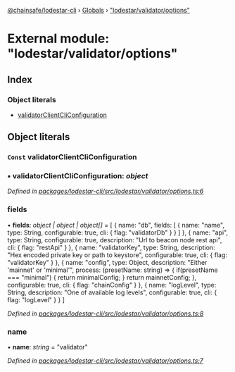 [@chainsafe/lodestar-cli](../README.md) › [Globals](../globals.md) › ["lodestar/validator/options"](_lodestar_validator_options_.md)

# External module: "lodestar/validator/options"

## Index

### Object literals

* [validatorClientCliConfiguration](_lodestar_validator_options_.md#const-validatorclientcliconfiguration)

## Object literals

### `Const` validatorClientCliConfiguration

### ▪ **validatorClientCliConfiguration**: *object*

*Defined in [packages/lodestar-cli/src/lodestar/validator/options.ts:6](https://github.com/ChainSafe/lodestar/blob/e2d6cf79d/packages/lodestar-cli/src/lodestar/validator/options.ts#L6)*

###  fields

• **fields**: *object | object | object[]* = [
    {
      name: "db",
      fields: [
        {
          name: "name",
          type: String,
          configurable: true,
          cli: {
            flag: "validatorDb"
          }
        }
      ]
    },
    {
      name: "api",
      type: String,
      configurable: true,
      description: "Url to beacon node rest api",
      cli: {
        flag: "restApi"
      }
    },
    {
      name: "validatorKey",
      type: String,
      description: "Hex encoded private key or path to keystore",
      configurable: true,
      cli: {
        flag: "validatorKey"
      }
    },
    {
      name: "config",
      type: Object,
      description: "Either 'mainnet' or 'minimal'",
      process: (presetName: string) => {
        if(presetName === "minimal") {
          return minimalConfig;
        }
        return mainnetConfig;
      },
      configurable: true,
      cli: {
        flag: "chainConfig"
      }
    },
    {
      name: "logLevel",
      type: String,
      description: "One of available log levels",
      configurable: true,
      cli: {
        flag: "logLevel"
      }
    }
  ]

*Defined in [packages/lodestar-cli/src/lodestar/validator/options.ts:8](https://github.com/ChainSafe/lodestar/blob/e2d6cf79d/packages/lodestar-cli/src/lodestar/validator/options.ts#L8)*

###  name

• **name**: *string* = "validator"

*Defined in [packages/lodestar-cli/src/lodestar/validator/options.ts:7](https://github.com/ChainSafe/lodestar/blob/e2d6cf79d/packages/lodestar-cli/src/lodestar/validator/options.ts#L7)*
